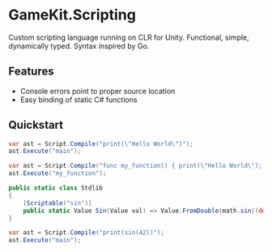 # GameKit.Scripting
Custom scripting language running on CLR for Unity. Functional, simple, dynamically typed. Syntax inspired by Go.

## Features
- Console errors point to proper source location
- Easy binding of static C# functions

## Quickstart

```cs
var ast = Script.Compile("print(\"Hello World\")");
ast.Execute("main");
```

```cs
var ast = Script.Compile("func my_function() { print(\"Hello World\"); }");
ast.Execute("my_function");
```

```cs
public static class Stdlib
{
    [Scriptable("sin")]
    public static Value Sin(Value val) => Value.FromDouble(math.sin((double)val));
}

var ast = Script.Compile("print(sin(42))");
ast.Execute("main");
```